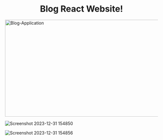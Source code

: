 <h1 align="center" id="title">Blog React Website! </h1>

<img src="https://socialify.git.ci/SagarWagdare/Blog-Application/image?language=1&owner=1&name=1&stargazers=1&theme=Light" alt="Blog-Application" width="640" height="320" />

![Screenshot 2023-12-31 154850](https://github.com/SagarWagdare/Blog-Application/assets/122525256/0bd0821c-f755-41ed-9c7a-e49fd3fde547)

![Screenshot 2023-12-31 154856](https://github.com/SagarWagdare/Blog-Application/assets/122525256/11c829b5-fadd-4324-8130-052ed10e4182)


